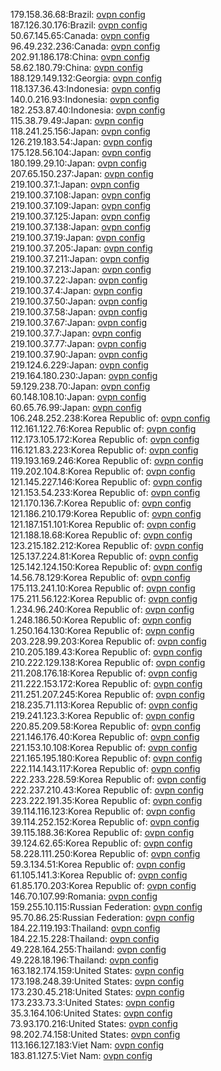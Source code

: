179.158.36.68:Brazil: [ovpn config](vpn/179_158_36_68.ovpn)  
187.126.30.176:Brazil: [ovpn config](vpn/187_126_30_176.ovpn)  
50.67.145.65:Canada: [ovpn config](vpn/50_67_145_65.ovpn)  
96.49.232.236:Canada: [ovpn config](vpn/96_49_232_236.ovpn)  
202.91.186.178:China: [ovpn config](vpn/202_91_186_178.ovpn)  
58.62.180.79:China: [ovpn config](vpn/58_62_180_79.ovpn)  
188.129.149.132:Georgia: [ovpn config](vpn/188_129_149_132.ovpn)  
118.137.36.43:Indonesia: [ovpn config](vpn/118_137_36_43.ovpn)  
140.0.216.93:Indonesia: [ovpn config](vpn/140_0_216_93.ovpn)  
182.253.87.40:Indonesia: [ovpn config](vpn/182_253_87_40.ovpn)  
115.38.79.49:Japan: [ovpn config](vpn/115_38_79_49.ovpn)  
118.241.25.156:Japan: [ovpn config](vpn/118_241_25_156.ovpn)  
126.219.183.54:Japan: [ovpn config](vpn/126_219_183_54.ovpn)  
175.128.56.104:Japan: [ovpn config](vpn/175_128_56_104.ovpn)  
180.199.29.10:Japan: [ovpn config](vpn/180_199_29_10.ovpn)  
207.65.150.237:Japan: [ovpn config](vpn/207_65_150_237.ovpn)  
219.100.37.1:Japan: [ovpn config](vpn/219_100_37_1.ovpn)  
219.100.37.108:Japan: [ovpn config](vpn/219_100_37_108.ovpn)  
219.100.37.109:Japan: [ovpn config](vpn/219_100_37_109.ovpn)  
219.100.37.125:Japan: [ovpn config](vpn/219_100_37_125.ovpn)  
219.100.37.138:Japan: [ovpn config](vpn/219_100_37_138.ovpn)  
219.100.37.19:Japan: [ovpn config](vpn/219_100_37_19.ovpn)  
219.100.37.205:Japan: [ovpn config](vpn/219_100_37_205.ovpn)  
219.100.37.211:Japan: [ovpn config](vpn/219_100_37_211.ovpn)  
219.100.37.213:Japan: [ovpn config](vpn/219_100_37_213.ovpn)  
219.100.37.22:Japan: [ovpn config](vpn/219_100_37_22.ovpn)  
219.100.37.4:Japan: [ovpn config](vpn/219_100_37_4.ovpn)  
219.100.37.50:Japan: [ovpn config](vpn/219_100_37_50.ovpn)  
219.100.37.58:Japan: [ovpn config](vpn/219_100_37_58.ovpn)  
219.100.37.67:Japan: [ovpn config](vpn/219_100_37_67.ovpn)  
219.100.37.7:Japan: [ovpn config](vpn/219_100_37_7.ovpn)  
219.100.37.77:Japan: [ovpn config](vpn/219_100_37_77.ovpn)  
219.100.37.90:Japan: [ovpn config](vpn/219_100_37_90.ovpn)  
219.124.6.229:Japan: [ovpn config](vpn/219_124_6_229.ovpn)  
219.164.180.230:Japan: [ovpn config](vpn/219_164_180_230.ovpn)  
59.129.238.70:Japan: [ovpn config](vpn/59_129_238_70.ovpn)  
60.148.108.10:Japan: [ovpn config](vpn/60_148_108_10.ovpn)  
60.65.76.99:Japan: [ovpn config](vpn/60_65_76_99.ovpn)  
106.248.252.238:Korea Republic of: [ovpn config](vpn/106_248_252_238.ovpn)  
112.161.122.76:Korea Republic of: [ovpn config](vpn/112_161_122_76.ovpn)  
112.173.105.172:Korea Republic of: [ovpn config](vpn/112_173_105_172.ovpn)  
116.121.83.223:Korea Republic of: [ovpn config](vpn/116_121_83_223.ovpn)  
119.193.169.246:Korea Republic of: [ovpn config](vpn/119_193_169_246.ovpn)  
119.202.104.8:Korea Republic of: [ovpn config](vpn/119_202_104_8.ovpn)  
121.145.227.146:Korea Republic of: [ovpn config](vpn/121_145_227_146.ovpn)  
121.153.54.233:Korea Republic of: [ovpn config](vpn/121_153_54_233.ovpn)  
121.170.136.7:Korea Republic of: [ovpn config](vpn/121_170_136_7.ovpn)  
121.186.210.179:Korea Republic of: [ovpn config](vpn/121_186_210_179.ovpn)  
121.187.151.101:Korea Republic of: [ovpn config](vpn/121_187_151_101.ovpn)  
121.188.18.68:Korea Republic of: [ovpn config](vpn/121_188_18_68.ovpn)  
123.215.182.212:Korea Republic of: [ovpn config](vpn/123_215_182_212.ovpn)  
125.137.224.81:Korea Republic of: [ovpn config](vpn/125_137_224_81.ovpn)  
125.142.124.150:Korea Republic of: [ovpn config](vpn/125_142_124_150.ovpn)  
14.56.78.129:Korea Republic of: [ovpn config](vpn/14_56_78_129.ovpn)  
175.113.241.10:Korea Republic of: [ovpn config](vpn/175_113_241_10.ovpn)  
175.211.56.122:Korea Republic of: [ovpn config](vpn/175_211_56_122.ovpn)  
1.234.96.240:Korea Republic of: [ovpn config](vpn/1_234_96_240.ovpn)  
1.248.186.50:Korea Republic of: [ovpn config](vpn/1_248_186_50.ovpn)  
1.250.164.130:Korea Republic of: [ovpn config](vpn/1_250_164_130.ovpn)  
203.228.99.203:Korea Republic of: [ovpn config](vpn/203_228_99_203.ovpn)  
210.205.189.43:Korea Republic of: [ovpn config](vpn/210_205_189_43.ovpn)  
210.222.129.138:Korea Republic of: [ovpn config](vpn/210_222_129_138.ovpn)  
211.208.176.18:Korea Republic of: [ovpn config](vpn/211_208_176_18.ovpn)  
211.222.153.172:Korea Republic of: [ovpn config](vpn/211_222_153_172.ovpn)  
211.251.207.245:Korea Republic of: [ovpn config](vpn/211_251_207_245.ovpn)  
218.235.71.113:Korea Republic of: [ovpn config](vpn/218_235_71_113.ovpn)  
219.241.123.3:Korea Republic of: [ovpn config](vpn/219_241_123_3.ovpn)  
220.85.209.58:Korea Republic of: [ovpn config](vpn/220_85_209_58.ovpn)  
221.146.176.40:Korea Republic of: [ovpn config](vpn/221_146_176_40.ovpn)  
221.153.10.108:Korea Republic of: [ovpn config](vpn/221_153_10_108.ovpn)  
221.165.195.180:Korea Republic of: [ovpn config](vpn/221_165_195_180.ovpn)  
222.114.143.117:Korea Republic of: [ovpn config](vpn/222_114_143_117.ovpn)  
222.233.228.59:Korea Republic of: [ovpn config](vpn/222_233_228_59.ovpn)  
222.237.210.43:Korea Republic of: [ovpn config](vpn/222_237_210_43.ovpn)  
223.222.191.35:Korea Republic of: [ovpn config](vpn/223_222_191_35.ovpn)  
39.114.116.123:Korea Republic of: [ovpn config](vpn/39_114_116_123.ovpn)  
39.114.252.152:Korea Republic of: [ovpn config](vpn/39_114_252_152.ovpn)  
39.115.188.36:Korea Republic of: [ovpn config](vpn/39_115_188_36.ovpn)  
39.124.62.65:Korea Republic of: [ovpn config](vpn/39_124_62_65.ovpn)  
58.228.111.250:Korea Republic of: [ovpn config](vpn/58_228_111_250.ovpn)  
59.3.134.51:Korea Republic of: [ovpn config](vpn/59_3_134_51.ovpn)  
61.105.141.3:Korea Republic of: [ovpn config](vpn/61_105_141_3.ovpn)  
61.85.170.203:Korea Republic of: [ovpn config](vpn/61_85_170_203.ovpn)  
146.70.107.99:Romania: [ovpn config](vpn/146_70_107_99.ovpn)  
159.255.10.115:Russian Federation: [ovpn config](vpn/159_255_10_115.ovpn)  
95.70.86.25:Russian Federation: [ovpn config](vpn/95_70_86_25.ovpn)  
184.22.119.193:Thailand: [ovpn config](vpn/184_22_119_193.ovpn)  
184.22.15.228:Thailand: [ovpn config](vpn/184_22_15_228.ovpn)  
49.228.164.255:Thailand: [ovpn config](vpn/49_228_164_255.ovpn)  
49.228.18.196:Thailand: [ovpn config](vpn/49_228_18_196.ovpn)  
163.182.174.159:United States: [ovpn config](vpn/163_182_174_159.ovpn)  
173.198.248.39:United States: [ovpn config](vpn/173_198_248_39.ovpn)  
173.230.45.218:United States: [ovpn config](vpn/173_230_45_218.ovpn)  
173.233.73.3:United States: [ovpn config](vpn/173_233_73_3.ovpn)  
35.3.164.106:United States: [ovpn config](vpn/35_3_164_106.ovpn)  
73.93.170.216:United States: [ovpn config](vpn/73_93_170_216.ovpn)  
98.202.74.158:United States: [ovpn config](vpn/98_202_74_158.ovpn)  
113.166.127.183:Viet Nam: [ovpn config](vpn/113_166_127_183.ovpn)  
183.81.127.5:Viet Nam: [ovpn config](vpn/183_81_127_5.ovpn)  
